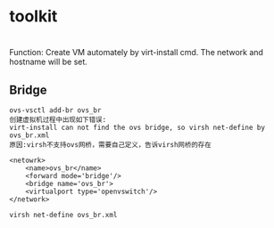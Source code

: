 # toolkit
# 
Function: Create VM automately by virt-install cmd. The network and 
hostname will be set.

## Bridge
    ovs-vsctl add-br ovs_br
    创建虚拟机过程中出现如下错误:
    virt-install can not find the ovs bridge, so virsh net-define by ovs_br.xml
    原因:virsh不支持ovs网桥，需要自己定义，告诉virsh网桥的存在

    <netowrk>
        <name>ovs_br</name>
        <forward mode='bridge'/> 
        <bridge name='ovs_br'>
        <virtualport type='openvswitch'/>
    </network>
    
    virsh net-define ovs_br.xml



